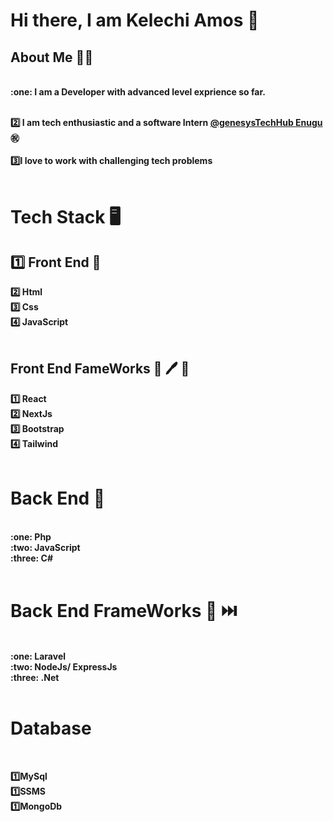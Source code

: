 # Hi there, I am Kelechi Amos :wave:<br />
## About Me :construction_worker_man:
<br />
<b> :one: I am a Developer with advanced level exprience so far. <b/> <br /><br/>

<b> :two: I am tech enthusiastic and a software Intern 
[@genesysTechHub Enugu](https://www.bezao.genesystechhub.com/) <b/>:congratulations:
<br /> <br />
<b> 3️⃣I love to work with challenging tech problems <b/> <br /> <br />

# Tech Stack :desktop_computer:

## :one: Front End :art:
<b> :two: Html<b/> <br />
<b> :three: Css<b/> <br />
<b> :four: JavaScript<b/> <br />
<br />

## Front End FameWorks :art:  :pen: :hammer: <br />
<b> :one: React<b/> <br />
<b> :two: NextJs<b/> <br />
<b> :three: Bootstrap<b/> <br />
<b> :four: Tailwind<b/> <br />
<br />

# Back End :fire_engine:  
<br />
<b> :one: Php<b/> <br />
<b> :two: JavaScript<b/> <br />
<b> :three: C# <b/> <br />
<br />

# Back End FrameWorks :100:   :next_track_button:
<br />
<b> :one: Laravel <b/> <br />
<b> :two: NodeJs/ ExpressJs <b/> <br />
<b> :three: .Net<b/> <br />
<br />

# Database 
<br />

<b> :one:MySql <b/> <br />
<b> :one:SSMS <b/> <br />
<b> :one:MongoDb <b/> <br />
